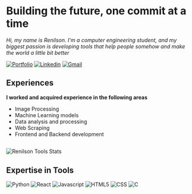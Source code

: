 # Building the future, one commit at a time
 _Hi, my name is Renilson. I'm a computer engineering student, and my biggest passion is developing tools that help people somehow and make the world a little bit better_


[![Portfolio]( 	https://img.shields.io/badge/website-000000?style=for-the-badge&logo=About.me&logoColor=white)](https://lunarenilson.github.io/portfolio) 
[![Linkedin](https://img.shields.io/badge/LinkedIn-0077B5?style=for-the-badge&logo=linkedin&logoColor=white)](https://www.linkedin.com/in/renilson-luna/)
[![Gmail](https://img.shields.io/badge/Gmail-D14836?style=for-the-badge&logo=gmail&logoColor=white)](mailto:renilson.c.luna@gmail.com )


## Experiences
**I worked and acquired experience in the following areas**
- Image Processing
- Machine Learning models
- Data analysis and processing
- Web Scraping
- Frontend and Backend development

## 
![Renilson Tools Stats](https://github-readme-stats.vercel.app/api/top-langs/?username=lunarenilson&theme=dracula)


## Expertise in Tools
![Python]( https://img.shields.io/badge/Python-3776AB?style=for-the-badge&logo=python&logoColor=white)
![React](https://img.shields.io/badge/React-20232A?style=for-the-badge&logo=react&logoColor=61DAFB)
![Javascript](https://img.shields.io/badge/JavaScript-F7DF1E?style=for-the-badge&logo=javascript&logoColor=black)
![HTML5](https://img.shields.io/badge/HTML5-E34F26?style=for-the-badge&logo=html5&logoColor=white)
![CSS](https://img.shields.io/badge/CSS-239120?&style=for-the-badge&logo=css3&logoColor=white)
![C](     https://img.shields.io/badge/C-00599C?style=for-the-badge&logo=c&logoColor=white)


